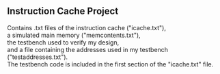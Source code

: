 ## Instruction Cache Project
Contains .txt files of the instruction cache ("icache.txt"),<br> a simulated main memory ("memcontents.txt"),<br> the testbench used to verify my design,<br> and a file containing the addresses used in my testbench ("testaddresses.txt"). <br>
The testbench code is included in the first section of the "icache.txt" file.
